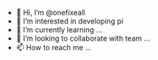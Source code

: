 - 👋 Hi, I’m @onefixeall
- 👀 I’m interested in developing pi
- 🌱 I’m currently learning ...
- 💞️ I’m looking to collaborate with team ...
- 📫 How to reach me ...

<!---
onefixeall/onefixeall is a ✨ special ✨ repository because its `README.md` (this file) appears on your GitHub profile.
You can click the Preview link to take a look at your changes.
--->
